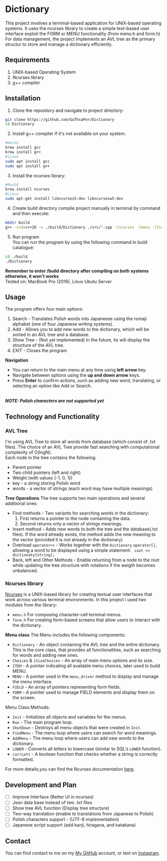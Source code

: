 # Dictionary
This project involves a terminal-based application for UNIX-based operating systems. It uses the ncurses library to create a simple text-based user interface exploit the FORM or MENU functionality (from menu.h and form.h)</br>
For data management, the project implements an AVL tree as the primary structur to store and manage a dictionary efficiently.
## Requirements
1. UNIX-based Operating System
2. Ncurses library
3. g++ compiler
## Installation
1. Clone the repository and navigate to project directory:
```bash
git clone https://github.com/GaThsaPer/Dictionary
cd Dictionary
```
2. Install g++ compiler if it's not available on your system:
```bash
#macos
brew install gcc
brew install g++
#linux
sudo apt install gcc
sudo apt install g++
```
3. Install the ncurses library:
```bash
#MacOS
brew install ncurses
#Linux
sudo apt-get install libncurses5-dev libncursesw5-dev
```
4. Create build directory compile project manually in terminal by command and then execute:
```bash
mkdir build
g++ -std=c++20 -o ./build/Dictionary ./src/*.cpp -lncurses -lmenu -lform
```
5. Run program </br>
You can run the program by using the following command in build catalogue:
```bash
cd ./build
./Dictionary
```
**Remember to enter /build directory after compiling on both systems otherwise, it won't works**
</br>Tested on: MacBook Pro (2016), Linux Ubutu Server
## Usage
The program offers four main options:
1. Search - Translates Polish words into Japaneese using the romaji alphabet (one of four Japanese writing systems).
2. Add - Allows you to add new words to the dictionary, which will be sorted in an AVL tree and a database.
3. Show Tree - (Not yet implemented) In the future, tis will display the structure of the AVL tree.
4. EXIT - Closes the program

**Navigation**</br>
* You can return to the main menu at any time using **left arrow** key.
* Navigate between options using the **up and down arrow** keys.
* Press **Enter** to confirm actions, such as adding new word, translating, or selecting an option like Add or Search.

</br>***NOTE: Polish characters are not supported yet***

## Technology and Functionality
### AVL Tree
I'm using AVL Tree to store all words from database (which consist of .txt files). The choice of an AVL Tree provide fast searching with computational complexity of O(logN). </br>
Each node in the tree contains the following:
* Parent pointer
* Two child pointers (left and right)
* Weight (with values {-1, 0, 1})
* key - a string storing Polish word
* words - a vector of strings (each word may have multiple meanings)

**Tree Operations**
The tree supports two main operations and several additional ones:
* Find methods - Two variants for searching words in the dictionary:
  1. First returns a pointer to the node containing the data.
  2. Second returns only a vector of strings meanings.
* Insert method - Adds new words to both the tree and the database(.txt files). If the word already exists, the method adds the new meaning to the vector (provided it is not already in the dictionary)
* Overload `operator<<` - Works together with the `Dictionary` `operator[]`, allowing a word to be displayed using a simple statement: ` cout << dictionaty[string];`
* Back, left and Other Methods - Enable returning from a node to the root while updating the tree structure with rotations if the weigth becomes unbalanced. 
### Ncurses library
[Ncurses](https://en.wikipedia.org/wiki/Ncurses) is a UNIX-based library for creating textual user interfaces that work across various terminal environments. In this project i used two modules from the library: 
* `menu.h` For composing character-cell terminal menus.
* `form.h` For creating form-based screens that allow users to interact with the dictionary.

**Menu class** 
The Menu includes the following components:
* `Dictionary` - An object containing the AVL tree and the entire dictionary. This is the core class, that provides all functionalities, such as searching for words and adding new ones. 
* `Choices` & `iSizeChoices` - An array of main menu options and its size.
* `ITEM` - A pointer indicating all available menu choices, later used to build MENU.
* `MENU` - A pointer used in the `menu_driver` method to display and manage the menu interface.
* `FIELD` - An array of pointers representing form fields.
* `FORM` - A pointer used to manage FIELD elements and display them on the screen.

Menu Class Methods:
* `Init` - Initializes all objects and variables for the menus.
* `Run` - The main program loop.
* `ShutDown` - Destroys all menu objects that were created in `Init`.
* `FindMenu` - The menu loop where users can search for word meanings.
* `AddMenu` - The menu loop where users can add new words to the dictionary.
* `LOWER` - Converts all letters to lowercase (similar to SQL's `LOWER` function).
* `corrLett` - A boolean function that checks whether a string is correctly formatted.

For more details,you can find the Ncurses documentation [here](https://invisible-island.net/ncurses/man/ncurses.3x.html).

## Development and Plan
- [ ] Improve Interface (Better UI in ncurses)
- [ ] Json data base instead of two .txt files
- [ ] Show tree AVL function (Display tree structure)
- [ ] Two-way translation (enable to translations from Japanese to Polish)
- [ ] Polish characters support - (UTF-8 implementation)
- [ ] Japanese script support (add kanji, hiragana, and katakana)
## Contact 
You can find contact to me on my [My GitHub](https://github.com/GaThsaPer) account, or text on [Instagram](https://www.instagram.com/gathasper/).
